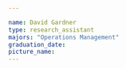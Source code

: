 ```yaml
---

name: David Gardner
type: research_assistant
majors: "Operations Management"
graduation_date: 
picture_name: 
---
```

    
    
